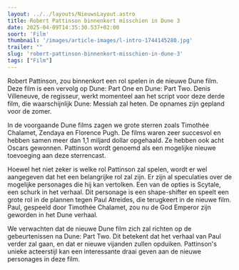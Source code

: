 ```yaml
---
layout: ../../layouts/NieuwsLayout.astro
title: Robert Pattinson binnenkort misschien in Dune 3
date: 2025-04-09T14:35:30.537+02:00
soort: 'Film'
thumbnail: '/images/article-images/l-intro-1744145280.jpg'
trailer: ""
slug: 'robert-pattinson-binnenkort-misschien-in-dune-3'
tags: ["Film"]
---
```


Robert Pattinson, zou binnenkort een rol spelen in de nieuwe Dune film. Deze
film is een vervolg op Dune: Part One en Dune: Part Two. Denis Villeneuve, de
regisseur, werkt momenteel aan het script voor deze derde film, die
waarschijnlijk Dune: Messiah zal heten. De opnames zijn gepland voor de zomer.

In de voorgaande Dune films zagen we grote sterren zoals Timothée Chalamet,
Zendaya en Florence Pugh. De films waren zeer succesvol en hebben samen meer dan
1,1 miljard dollar opgehaald. Ze hebben ook acht Oscars gewonnen. Pattinson
wordt genoemd als een mogelijke nieuwe toevoeging aan deze sterrencast.

Hoewel het niet zeker is welke rol Pattinson zal spelen, wordt er wel aangegeven
dat het een belangrijke rol zal zijn. Er zijn al speculaties over de mogelijke
personages die hij kan vertolken. Een van de opties is Scytale, een schurk in
het verhaal. Dit personage is een shape-shifter en speelt een grote rol in de
plannen tegen Paul Atreides, die terugkeert in de nieuwe film. Paul, gespeeld
door Timothée Chalamet, zou nu de God Emperor zijn geworden in het Dune verhaal.

We verwachten dat de nieuwe Dune film zich zal richten op de gebeurtenissen na
Dune: Part Two. Dit betekent dat het verhaal van Paul verder zal gaan, en dat er
nieuwe vijanden zullen opduiken. Pattinson's unieke acteerstijl kan een
interessante draai geven aan de nieuwe personages in deze film.